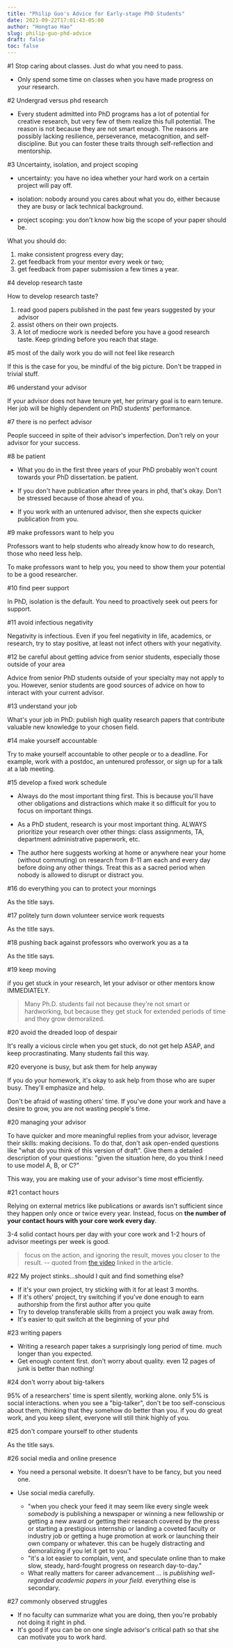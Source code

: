 ```yaml
---
title: "Philip Guo's Advice for Early-stage PhD Students"
date: 2021-09-22T17:01:43-05:00
author: "Hongtao Hao"
slug: philip-guo-phd-advice
draft: false
toc: false
---
```

#1 Stop caring about classes. Just do what you need to pass. 

- Only spend some time on classes when you have made progress on your research. 

#2 Undergrad versus phd research

- Every student admitted into PhD programs has a lot of potential for creative research, but very few of them realize this full potential. The reason is not because they are not smart enough. The reasons are possibly lacking resilience, perseverance, metacognition, and self-discipline. But you can foster these traits through self-reflection and mentorship. 

#3 Uncertainty, isolation, and project scoping

- uncertainty: you have no idea whether your hard work on a certain project will pay off. 

- isolation: nobody around you cares about what you do, either because they are busy or lack technical background. 

- project scoping: you don't know how big the scope of your paper should be. 

What you should do: 
 1. make consistent progress every day;
 2. get feedback from your mentor every week or two;
 3. get feedback from paper submission a few times a year.

#4 develop research taste

How to develop research taste?

1. read good papers published in the past few years suggested by your advisor
2. assist others on their own projects.
3. A lot of mediocre work is needed before you have a good research taste. Keep grinding before you reach that stage.

#5 most of the daily work you do will not feel like research

If this is the case for you, be mindful of the big picture. Don't be trapped in trivial stuff. 

#6 understand your advisor

If your advisor does not have tenure yet, her primary goal is to earn tenure. Her job will be highly dependent on PhD students' performance. 

#7 there is no perfect advisor

People succeed in spite of their advisor's imperfection. Don't rely on your advisor for your success. 

#8 be patient

- What you do in the first three years of your PhD probably won't count towards your PhD dissertation. be patient. 

- If you don't have publication after three years in phd, that's okay. Don't be stressed because of those ahead of you.

- If you work with an untenured advisor, then she expects quicker publication from you. 

#9 make professors want to help you

Professors want to help students who already know how to do research, those who need less help. 

To make professors want to help you, you need to show them your potential to be a good researcher. 

#10 find peer support

In PhD, isolation is the default. You need to proactively seek out peers for support. 

#11 avoid infectious negativity

Negativity is infectious. Even if you feel negativity in life, academics, or research, try to stay positive, at least not infect others with your negativity. 

#12 be careful about getting advice from senior students, especially those outside of your area

Advice from senior PhD students outside of your specialty may not apply to you. However, senior students are good sources of advice on how to interact with your current advisor. 

#13 understand your job

What's your job in PhD: publish high quality research papers that contribute valuable new knowledge to your chosen field. 

#14 make yourself accountable

Try to make yourself accountable to other people or to a deadline. For example, work with a postdoc, an untenured professor, or sign up for a talk at a lab meeting. 

#15 develop a fixed work schedule

- Always do the most important thing first. This is because you'll have other obligations and distractions which make it so difficult for you to focus on important things. 

- As a PhD student, research is your most important thing. ALWAYS prioritize your research over other things: class assignments, TA, department administrative paperwork, etc. 

- The author here suggests working at home or anywhere near your home (without commuting) on research from 8-11 am each and every day before doing any other things. Treat this as a sacred period when nobody is allowed to disrupt or distract you. 

#16 do everything you can to protect your mornings

As the title says. 

#17 politely turn down volunteer service work requests

As the title says. 

#18 pushing back against professors who overwork you as a ta

As the title says. 

#19 keep moving

if you get stuck in your research, let your advisor or other mentors know IMMEDIATELY. 

>Many Ph.D. students fail not because they're not smart or hardworking, but because they get stuck for extended periods of time and they grow demoralized.

#20 avoid the dreaded loop of despair

It's really a vicious circle when you get stuck, do not get help ASAP, and keep procrastinating. Many students fail this way. 

#20 everyone is busy, but ask them for help anyway

If you do your homework, it's okay to ask help from those who are super busy. They'll emphasize and help. 

Don't be afraid of wasting others' time. If you've done your work and have a desire to grow, you are not wasting people's time. 

#20 managing your advisor 

To have quicker and more meaningful replies from your advisor, leverage their skills: making decisions. To do that, don't ask open-ended questions like "what do you think of this version of draft". Give them a detailed description of your questions: "given the situation here, do you think I need to use model A, B, or C?"

This way, you are making use of your advisor's time most efficiently. 

#21 contact hours

Relying on external metrics like publications or awards isn't sufficient since they happen only once or twice every year. Instead, focus on **the number of your contact hours with your core work every day**. 

3-4 solid contact hours per day with your core work and 1-2 hours of advisor meetings per week is good. 

>focus on the action, and ignoring the result, moves you closer to the result. -- quoted from [the video](https://www.youtube.com/watch?v=_ZVGXmafWqY) linked in the article. 

#22 My project stinks...should I quit and find something else?

- If it's your own project, try sticking with it for at least 3 months. 
- If it's others' project, try switching if you've done enough to earn authorship from the first author after you quite
- Try to develop transferable skills from a project you walk away from.
- It's easier to quit switch at the beginning of your phd

#23 writing papers

- Writing a research paper takes a surprisingly long period of time. much longer than you expected. 
- Get enough content first. don't worry about quality. even 12 pages of junk is better than nothing!

#24 don't worry about big-talkers

95% of a researchers' time is spent silently, working alone. only 5% is social interactions. when you see a "big-talker", don't be too self-conscious about them, thinking that they somehow do better than you. if you do great work, and you keep silent, everyone will still think highly of you. 

#25 don't compare yourself to other students

As the title says. 

#26 social media and online presence

- You need a personal website. It doesn't have to be fancy, but you need one. 
- Use social media carefully.

  - "when you check your feed it may seem like every single week *somebody* is publishing a newspaper or winning a new fellowship or getting a new award or getting their research covered by the press or starting a  prestigious internship or landing a coveted faculty or industry job or getting a huge promotion at work or launching their own company or whatever. this can be hugely distracting and demoralizing if you let it get to you."
  - "it's a lot easier to complain, vent, and speculate online than to make slow, steady, hard-fought progress on research day-to-day."
  - What really matters for career advancement ... is *publishing well-regarded academic papers in your field.* everything else is secondary. 

#27 commonly observed struggles

- If no faculty can summarize what you are doing, then you're probably not doing it right in phd. 
- It's good if you can be on one single advisor's critical path so that she can motivate you to work hard.